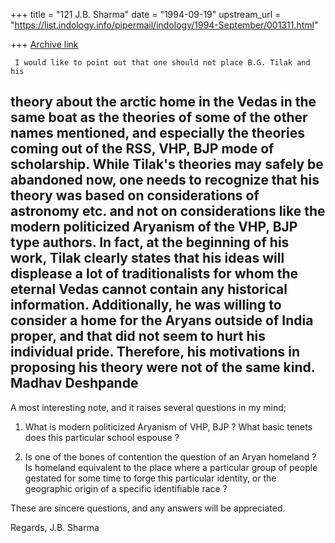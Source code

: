 +++
title = "121 J.B. Sharma"
date = "1994-09-19"
upstream_url = "https://list.indology.info/pipermail/indology/1994-September/001311.html"

+++
[Archive link](https://list.indology.info/pipermail/indology/1994-September/001311.html)


     I would like to point out that one should not place B.G. Tilak and his
theory about the arctic home in the Vedas in the same boat as the theories
of some of the other names mentioned, and especially the theories coming
out of the RSS, VHP, BJP mode of scholarship.  While Tilak's theories may
safely be abandoned now, one needs to recognize that his theory was based
on considerations of astronomy etc. and not on considerations like the modern
politicized Aryanism of the VHP, BJP type authors.  In fact, at the beginning
of his work, Tilak clearly states that his ideas will displease a lot of
traditionalists for whom the eternal Vedas cannot contain any historical
information.  Additionally, he was willing to consider a home for the Aryans
outside of India proper, and that did not seem to hurt his individual pride.
Therefore, his motivations in proposing his theory were not of the same kind.
     Madhav Deshpande
-------------

 A most interesting note, and it raises several questions in my mind;

1) What is modern politicized Aryanism of VHP, BJP ? What basic tenets 
does this particular school espouse ?

2) Is one of the bones of contention the question of an Aryan 
homeland ? Is homeland equivalent to the place where a particular 
group of people gestated for some time to forge this particular 
identity, or the geographic origin of a specific identifiable race ?

 These are sincere questions, and any answers will be appreciated.

 Regards,
 J.B. Sharma









